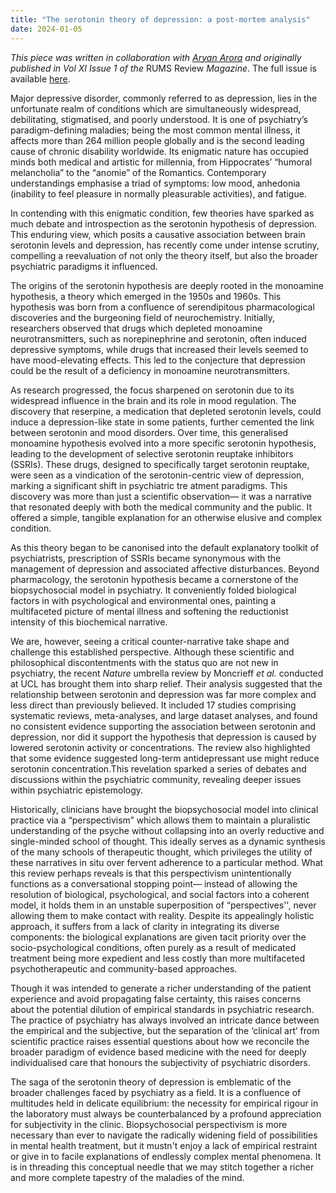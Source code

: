 ```yaml
---
title: "The serotonin theory of depression: a post-mortem analysis"
date: 2024-01-05
---
```


*This piece was written in collaboration with [Aryan Arora](@Aryan_AroraA) and originally published in Vol XI Issue 1 of the* RUMS Review *Magazine*. The full issue is available [here](https://online.fliphtml5.com/plvos/ujxj/index.html#p=1). 

Major depressive disorder, commonly referred to as depression, lies in the unfortunate realm of conditions which are simultaneously widespread, debilitating, stigmatised, and poorly understood. It is one of psychiatry’s paradigm-defining maladies; being the most common mental illness, it affects more than 264 million people globally and is the second leading cause of chronic disability worldwide. Its enigmatic nature has occupied minds both medical and artistic for millennia, from Hippocrates’ “humoral melancholia” to the “anomie” of the Romantics. Contemporary understandings emphasise a triad of symptoms: low mood, anhedonia (inability to feel pleasure in normally pleasurable activities), and fatigue.

In contending with this enigmatic condition, few theories have sparked as much debate and introspection as the serotonin hypothesis of depression. This enduring view, which posits a causative association between brain serotonin levels and depression, has recently come under intense scrutiny, compelling a reevaluation of not only the theory itself, but also the broader psychiatric paradigms it influenced.

The origins of the serotonin hypothesis are deeply rooted in the monoamine hypothesis, a theory which emerged in the 1950s and 1960s. This hypothesis was born from a confluence of serendipitous pharmacological discoveries and the burgeoning field of neurochemistry. Initially, researchers observed that drugs which depleted monoamine neurotransmitters, such as norepinephrine and serotonin, often induced depressive symptoms, while drugs that increased their levels seemed to have mood-elevating effects. This led to the conjecture that depression could be the result of a deficiency in monoamine neurotransmitters. 

As research progressed, the focus sharpened on serotonin due to its widespread influence in the brain and its role in mood regulation. The discovery that reserpine, a medication that depleted serotonin levels, could induce a depression-like state in some patients, further cemented the link between serotonin and mood disorders. Over time, this generalised monoamine hypothesis evolved into a more specific serotonin hypothesis, leading to the development of selective serotonin reuptake inhibitors (SSRIs). These drugs, designed to specifically target serotonin reuptake, were seen as a vindication of the serotonin-centric view of depression, marking a significant shift in psychiatric tre atment paradigms. This discovery was more than just a scientific observation— it was a narrative that resonated deeply with both the medical community and the public. It offered a simple, tangible explanation for an otherwise elusive and complex condition.

As this theory began to be canonised into the default explanatory toolkit of psychiatrists, prescription of SSRIs became synonymous with the management of depression and associated affective disturbances. Beyond pharmacology, the serotonin hypothesis became a cornerstone of the biopsychosocial model in psychiatry. It conveniently folded biological factors in with psychological and environmental ones, painting a multifaceted picture of mental illness and softening the reductionist intensity of this biochemical narrative.

We are, however, seeing a critical counter-narrative take shape and challenge this established perspective. Although these scientific and philosophical discontentments with the status quo are not new in psychiatry, the recent *Nature* umbrella review by Moncrieff *et al.* conducted at UCL has brought them into sharp relief. Their analysis suggested that the relationship between serotonin and depression was far more complex and less direct than previously believed. It included 17 studies comprising systematic reviews, meta-analyses, and large dataset analyses, and found no consistent evidence supporting the association between serotonin and depression, nor did it support the hypothesis that depression is caused by lowered serotonin activity or concentrations. The review also highlighted that some evidence suggested long-term antidepressant use might reduce serotonin concentration.This revelation sparked a series of debates and discussions within the psychiatric community, revealing deeper issues within psychiatric epistemology.

Historically, clinicians have brought the biopsychosocial model into clinical practice via a “perspectivism” which allows them to maintain a pluralistic understanding of the psyche without collapsing into an overly reductive and single-minded school of thought. This ideally serves as a dynamic synthesis of the many schools of therapeutic thought, which privileges the utility of these narratives in situ over fervent adherence to a particular method. What this review perhaps reveals is that this perspectivism unintentionally functions as a conversational stopping point— instead of allowing the resolution of biological, psychological, and social factors into a coherent model, it holds them in an unstable superposition of “perspectives'', never allowing them to make contact with reality. Despite its appealingly holistic approach, it suffers from a lack of clarity in integrating its diverse components: the biological explanations are given tacit priority over the socio-psychological conditions, often purely as a result of medicated treatment being more expedient and less costly than more multifaceted psychotherapeutic and community-based approaches. 

Though it was intended to generate a richer understanding of the patient experience and avoid propagating false certainty, this raises concerns about the potential dilution of empirical standards in psychiatric research. The practice of psychiatry has always involved an intricate dance between the empirical and the subjective, but the separation of the ‘clinical art’ from scientific practice raises essential questions about how we reconcile the broader paradigm of evidence based medicine with the need for deeply individualised care that honours the subjectivity of psychiatric disorders.

The saga of the serotonin theory of depression is emblematic of the broader challenges faced by psychiatry as a field. It is a confluence of multitudes held in delicate equilibrium: the necessity for empirical rigour in the laboratory must always be counterbalanced by a profound appreciation for subjectivity in the clinic. Biopsychosocial perspectivism is more necessary than ever to navigate the radically widening field of possibilities in mental health treatment, but it mustn't enjoy a lack of empirical restraint or give in to facile explanations of endlessly complex mental phenomena. It is in threading this conceptual needle that we may stitch together a richer and more complete tapestry of the maladies of the mind.

